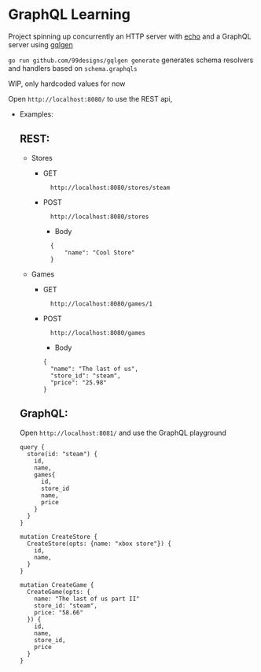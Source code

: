 # GraphQL Learning

Project spinning up concurrently an HTTP server with [echo](https://echo.labstack.com/) and a GraphQL server using [gqlgen](https://gqlgen.com/)

`go run github.com/99designs/gqlgen generate` generates schema resolvers and handlers based on `schema.graphqls`

WIP, only hardcoded values for now

Open `http://localhost:8080/` to use the REST api,

- Examples:

  ##  REST:
  
  - Stores

    - GET

      ```
        http://localhost:8080/stores/steam
      ```

    - POST

      ```
        http://localhost:8080/stores
      ```

      - Body

      ```
        {
            "name": "Cool Store"
        }
      ```
  - Games

      - GET

        ```
          http://localhost:8080/games/1
        ```

      - POST

        ```
          http://localhost:8080/games
        ```

        - Body
        
        ```
        {
          "name": "The last of us",
          "store_id": "steam",
          "price": "25.98"
        }
        ```

  ## GraphQL:

    Open `http://localhost:8081/` and use the GraphQL playground

    ```
    query {
      store(id: "steam") {
        id,
        name,
        games{
          id,
          store_id
          name,
          price
        }
      }
    }
    ```

    ```
    mutation CreateStore {
      CreateStore(opts: {name: "xbox store"}) {
        id,
        name,
      }
    }
    ```

    ```
    mutation CreateGame {
      CreateGame(opts: {
        name: "The last of us part II"
        store_id: "steam",
        price: "58.66"
      }) {
        id,
        name,
        store_id,
        price
      }
    }
    ```
